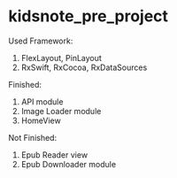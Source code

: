# kidsnote_pre_project

Used Framework:
1. FlexLayout, PinLayout
2. RxSwift, RxCocoa, RxDataSources

Finished:
1. API module
2. Image Loader module
3. HomeView

Not Finished:
1. Epub Reader view
2. Epub Downloader module



